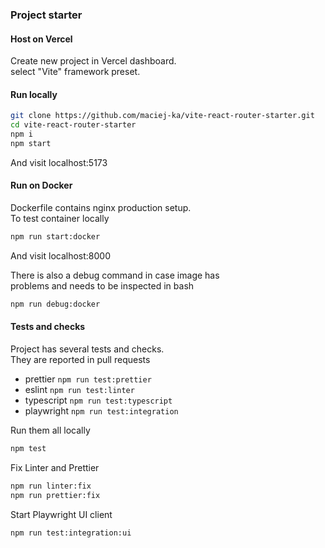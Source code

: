 ### Project starter

#### Host on Vercel

Create new project in Vercel dashboard.  
select "Vite" framework preset.

#### Run locally

```bash
git clone https://github.com/maciej-ka/vite-react-router-starter.git
cd vite-react-router-starter
npm i
npm start
```

And visit localhost:5173

#### Run on Docker

Dockerfile contains nginx production setup.  
To test container locally

```bash
npm run start:docker
```

And visit localhost:8000

There is also a debug command in case image has  
problems and needs to be inspected in bash

```bash
npm run debug:docker
```

#### Tests and checks

Project has several tests and checks.  
They are reported in pull requests

- prettier `npm run test:prettier`
- eslint `npm run test:linter`
- typescript `npm run test:typescript`
- playwright `npm run test:integration`

Run them all locally

```bash
npm test
```

Fix Linter and Prettier

```bash
npm run linter:fix
npm run prettier:fix
```

Start Playwright UI client

```bash
npm run test:integration:ui
```

